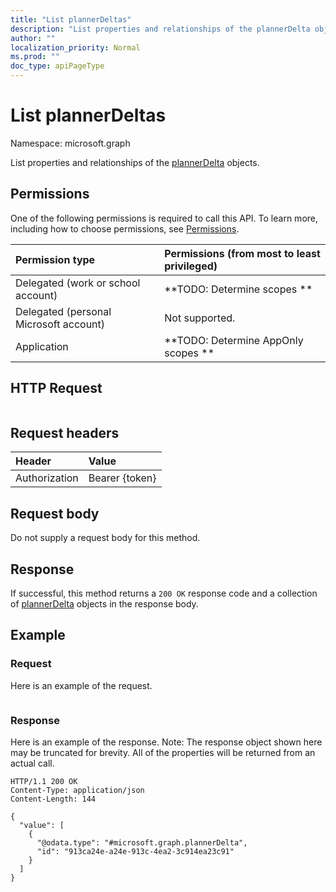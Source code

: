 ```yaml
---
title: "List plannerDeltas"
description: "List properties and relationships of the plannerDelta objects."
author: ""
localization_priority: Normal
ms.prod: ""
doc_type: apiPageType
---
```


# List plannerDeltas

Namespace: microsoft.graph

List properties and relationships of the [plannerDelta](../resources/plannerdelta.md) objects.

## Permissions
One of the following permissions is required to call this API. To learn more, including how to choose permissions, see [Permissions](/concepts/permissions-reference.md).

|Permission type|Permissions (from most to least privileged)|
|:---|:---|
|Delegated (work or school account)|**TODO: Determine scopes **|
|Delegated (personal Microsoft account)|Not supported.|
|Application|**TODO: Determine AppOnly scopes **|

## HTTP Request
<!-- {
  "blockType": "ignored"
}
-->
``` http
```

## Request headers
|Header|Value|
|:---|:---|
|Authorization|Bearer {token}|

## Request body
Do not supply a request body for this method.

## Response
If successful, this method returns a `200 OK` response code and a collection of [plannerDelta](../resources/plannerdelta.md) objects in the response body.

## Example

### Request
Here is an example of the request.
<!-- {
  "blockType": "request",
  "name": "get_plannerdelta"
}
-->
``` http

```

### Response
Here is an example of the response. Note: The response object shown here may be truncated for brevity. All of the properties will be returned from an actual call.
<!-- {
  "blockType": "response",
  "truncated": true,
  "@odata.type": "collection(microsoft.graph.plannerdelta)"
}
-->
``` http
HTTP/1.1 200 OK
Content-Type: application/json
Content-Length: 144

{
  "value": [
    {
      "@odata.type": "#microsoft.graph.plannerDelta",
      "id": "913ca24e-a24e-913c-4ea2-3c914ea23c91"
    }
  ]
}
```

